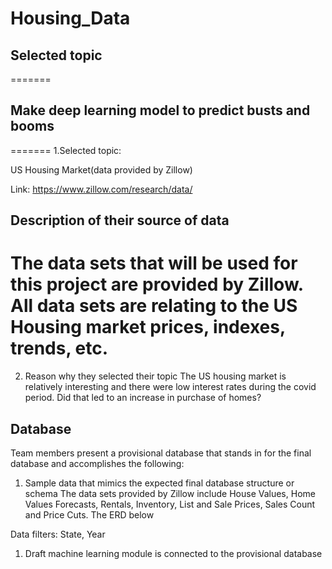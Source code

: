 # Housing_Data

## Selected topic

=======



## Make deep learning model to predict busts and booms ##
=======
1.Selected topic:

US Housing Market(data provided by Zillow) 

Link: https://www.zillow.com/research/data/


## Description of their source of data

The data sets that will be used for this project are provided by Zillow. All data sets are relating to the US Housing market prices, indexes, trends, etc. 
=======
2. Reason why they selected their topic 
The US housing market is relatively interesting and there were low interest rates during the covid period. Did that led to an increase in purchase of homes?



## Database 
Team members present a provisional database that stands in for the final database and accomplishes the following:
1. Sample data that mimics the expected final database structure or schema
The data sets provided by Zillow include House Values, Home Values Forecasts, Rentals, Inventory, List and Sale Prices, Sales Count and Price Cuts. The ERD below 
 

Data filters: State, Year
1. Draft machine learning module is connected to the provisional database
